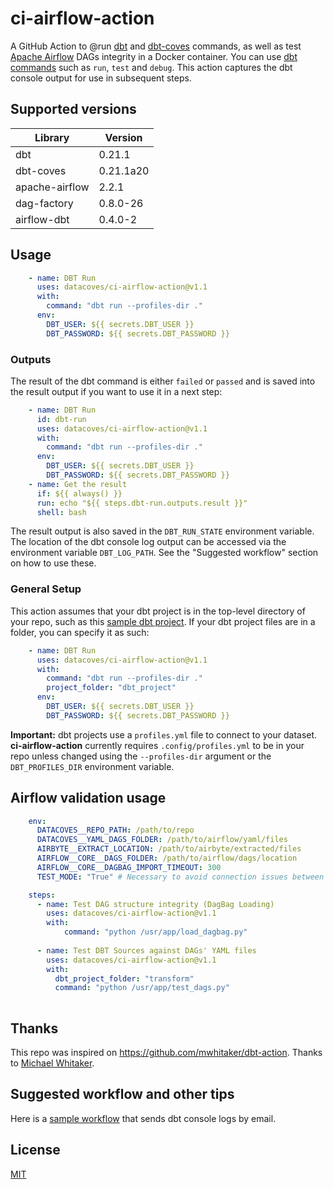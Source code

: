 # ci-airflow-action

A GitHub Action to @run [dbt](https://www.getdbt.com) and [dbt-coves](https://www.datacoves.com) commands, as well as test [Apache Airflow](https://airflow.apache.org/) DAGs integrity in a Docker container. You can use [dbt commands](https://docs.getdbt.com/reference/dbt-commands) such as `run`, `test` and `debug`. This action captures the dbt console output for use in subsequent steps. 
## Supported versions

| Library  | Version  |
|---|---|
| dbt  | 0.21.1  |
| dbt-coves  | 0.21.1a20  |
| apache-airflow  | 2.2.1  |
| dag-factory  | 0.8.0-26  |
| airflow-dbt  | 0.4.0-2  |

## Usage

```yml
    - name: DBT Run
      uses: datacoves/ci-airflow-action@v1.1
      with:
        command: "dbt run --profiles-dir ."
      env:
        DBT_USER: ${{ secrets.DBT_USER }}
        DBT_PASSWORD: ${{ secrets.DBT_PASSWORD }}
```
### Outputs

The result of the dbt command is either `failed` or `passed` and is saved into the result output if you want to use it in a next step:

```yml
    - name: DBT Run
      id: dbt-run
      uses: datacoves/ci-airflow-action@v1.1
      with:
        command: "dbt run --profiles-dir ."
      env:
        DBT_USER: ${{ secrets.DBT_USER }}
        DBT_PASSWORD: ${{ secrets.DBT_PASSWORD }}
    - name: Get the result
      if: ${{ always() }}
      run: echo "${{ steps.dbt-run.outputs.result }}"
      shell: bash
```
The result output is also saved in the `DBT_RUN_STATE` environment variable. The location of the dbt console log output can be accessed via the environment variable `DBT_LOG_PATH`. See the "Suggested workflow" section on how to use these.

### General Setup

This action assumes that your dbt project is in the top-level directory of your repo, such as this [sample dbt project](https://github.com/fishtown-analytics/jaffle_shop). If your dbt project files are in a folder, you can specify it as such:

```yml
    - name: DBT Run
      uses: datacoves/ci-airflow-action@v1.1
      with:
        command: "dbt run --profiles-dir ."
        project_folder: "dbt_project"
      env:
        DBT_USER: ${{ secrets.DBT_USER }}
        DBT_PASSWORD: ${{ secrets.DBT_PASSWORD }}
```
**Important:** dbt projects use a `profiles.yml` file to connect to your dataset. **ci-airflow-action** currently requires `.config/profiles.yml` to be in your repo unless changed using the `--profiles-dir` argument or the `DBT_PROFILES_DIR` environment variable.

## Airflow validation usage

```yml
    env:
      DATACOVES__REPO_PATH: /path/to/repo
      DATACOVES__YAML_DAGS_FOLDER: /path/to/airflow/yaml/files
      AIRBYTE__EXTRACT_LOCATION: /path/to/airbyte/extracted/files
      AIRFLOW__CORE__DAGS_FOLDER: /path/to/airflow/dags/location
      AIRFLOW__CORE__DAGBAG_IMPORT_TIMEOUT: 300
      TEST_MODE: "True" # Necessary to avoid connection issues between Airflow and Airbyte

    steps:
      - name: Test DAG structure integrity (DagBag Loading)
        uses: datacoves/ci-airflow-action@v1.1
        with:
            command: "python /usr/app/load_dagbag.py"
      
      - name: Test DBT Sources against DAGs' YAML files
        uses: datacoves/ci-airflow-action@v1.1
        with:
          dbt_project_folder: "transform"
          command: "python /usr/app/test_dags.py"
        
```

## Thanks

This repo was inspired on https://github.com/mwhitaker/dbt-action. Thanks to [Michael Whitaker](https://github.com/mwhitaker).

## Suggested workflow and other tips

Here is a [sample workflow](https://github.com/mwhitaker/dbt-action-sample) that sends dbt console logs by email.

## License

[MIT](LICENSE)